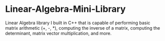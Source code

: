 # Linear-Algebra-Mini-Library
Linear Algebra library I built in C++ that is capable of performing basic matrix arithmetic (+, -, *), computing the inverse of a matrix, computing the determinant, matrix vector multiplication, and more.
